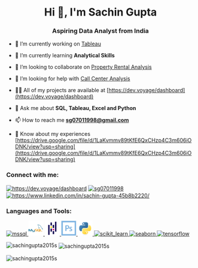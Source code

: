 <h1 align="center">Hi 👋, I'm Sachin Gupta</h1>
<h3 align="center">Aspiring Data Analyst from India</h3>

- 🔭 I’m currently working on [Tableau](https://github.com/sachingupta2015s/Walmart-Tableau-Analysis-Project)

- 🌱 I’m currently learning **Analytical Skills**

- 👯 I’m looking to collaborate on [Property Rental Analysis](https://github.com/sachingupta2015s/Property-Rental-Analysis---SQL)

- 🤝 I’m looking for help with [Call Center Analysis](https://github.com/sachingupta2015s/Call-Center-Analysis)

- 👨‍💻 All of my projects are available at [https://dev.voyage/dashboard](https://dev.voyage/dashboard)

- 💬 Ask me about **SQL, Tableau, Excel and Python**

- 📫 How to reach me **sg07011998@gmail.com**

- 📄 Know about my experiences [https://drive.google.com/file/d/1LaKvmmv89tKfE6QxCHzp4C3m606iODNK/view?usp=sharing](https://drive.google.com/file/d/1LaKvmmv89tKfE6QxCHzp4C3m606iODNK/view?usp=sharing)

<h3 align="left">Connect with me:</h3>
<p align="left">
<a href="https://dev.to/https://dev.voyage/dashboard" target="blank"><img align="center" src="https://raw.githubusercontent.com/rahuldkjain/github-profile-readme-generator/master/src/images/icons/Social/devto.svg" alt="https://dev.voyage/dashboard" height="30" width="40" /></a>
<a href="https://twitter.com/sg07011998" target="blank"><img align="center" src="https://raw.githubusercontent.com/rahuldkjain/github-profile-readme-generator/master/src/images/icons/Social/twitter.svg" alt="sg07011998" height="30" width="40" /></a>
<a href="https://linkedin.com/in/https://www.linkedin.com/in/sachin-gupta-45b8b2220/" target="blank"><img align="center" src="https://raw.githubusercontent.com/rahuldkjain/github-profile-readme-generator/master/src/images/icons/Social/linked-in-alt.svg" alt="https://www.linkedin.com/in/sachin-gupta-45b8b2220/" height="30" width="40" /></a>
</p>

<h3 align="left">Languages and Tools:</h3>
<p align="left"> <a href="https://www.microsoft.com/en-us/sql-server" target="_blank" rel="noreferrer"> <img src="https://www.svgrepo.com/show/303229/microsoft-sql-server-logo.svg" alt="mssql" width="40" height="40"/> </a> <a href="https://www.mysql.com/" target="_blank" rel="noreferrer"> <img src="https://raw.githubusercontent.com/devicons/devicon/master/icons/mysql/mysql-original-wordmark.svg" alt="mysql" width="40" height="40"/> </a> <a href="https://pandas.pydata.org/" target="_blank" rel="noreferrer"> <img src="https://raw.githubusercontent.com/devicons/devicon/2ae2a900d2f041da66e950e4d48052658d850630/icons/pandas/pandas-original.svg" alt="pandas" width="40" height="40"/> </a> <a href="https://www.photoshop.com/en" target="_blank" rel="noreferrer"> <img src="https://raw.githubusercontent.com/devicons/devicon/master/icons/photoshop/photoshop-line.svg" alt="photoshop" width="40" height="40"/> </a> <a href="https://www.python.org" target="_blank" rel="noreferrer"> <img src="https://raw.githubusercontent.com/devicons/devicon/master/icons/python/python-original.svg" alt="python" width="40" height="40"/> </a> <a href="https://scikit-learn.org/" target="_blank" rel="noreferrer"> <img src="https://upload.wikimedia.org/wikipedia/commons/0/05/Scikit_learn_logo_small.svg" alt="scikit_learn" width="40" height="40"/> </a> <a href="https://seaborn.pydata.org/" target="_blank" rel="noreferrer"> <img src="https://seaborn.pydata.org/_images/logo-mark-lightbg.svg" alt="seaborn" width="40" height="40"/> </a> <a href="https://www.tensorflow.org" target="_blank" rel="noreferrer"> <img src="https://www.vectorlogo.zone/logos/tensorflow/tensorflow-icon.svg" alt="tensorflow" width="40" height="40"/> </a> </p>

<p><img align="left" src="https://github-readme-stats.vercel.app/api/top-langs?username=sachingupta2015s&show_icons=true&locale=en&layout=compact" alt="sachingupta2015s" /></p>

<p>&nbsp;<img align="center" src="https://github-readme-stats.vercel.app/api?username=sachingupta2015s&show_icons=true&locale=en" alt="sachingupta2015s" /></p>

<p><img align="center" src="https://github-readme-streak-stats.herokuapp.com/?user=sachingupta2015s&" alt="sachingupta2015s" /></p>

